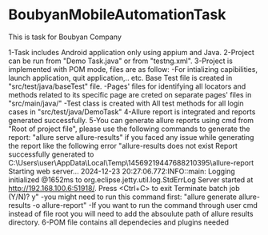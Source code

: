 # BoubyanMobileAutomationTask
This is task for Boubyan Company

1-Task includes Android application only using appium and Java.
2-Project can be run from "Demo Task.java" or from "testng.xml".
3-Project is implemented with POM mode, files are as follow:
-For intializing capibilities, launch application, quit application,.. etc. Base Test file is created in "src/test/java/baseTest" file.
-Pages' files for identifying all locators and methods related to its specific page are creted on separate pages' files in "src/main/java/"
-Test class is created with All test methods for all login cases in "src/test/java/DemoTask"
4-Allure report is integrated and reports generated successfully.
5-You can generate allure reports using cmd from "Root of project file", please use the following commands to generate the report: "allure serve allure-results"
if you faced any issue while generating the report like the following error "allure-results does not exist
Report successfully generated to C:\Users\user\AppData\Local\Temp\14569219447688210395\allure-report
Starting web server...
2024-12-23 20:27:06.772:INFO::main: Logging initialized @1652ms to org.eclipse.jetty.util.log.StdErrLog
Server started at <http://192.168.100.6:51918/>. Press <Ctrl+C> to exit
Terminate batch job (Y/N)? y"
-you might need to run this command first: "allure generate allure-results -o allure-report"
-If you want to run the command through user cmd instead of file root you will need to add the absoulute path of allure results directory.
6-POM file contains all dependecies and plugins needed

